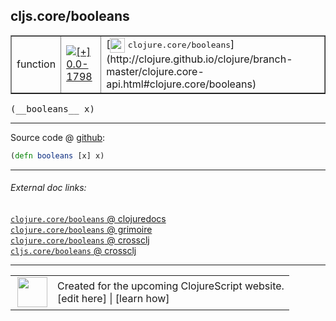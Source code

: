 ## cljs.core/booleans



 <table border="1">
<tr>
<td>function</td>
<td><a href="https://github.com/cljsinfo/cljs-api-docs/tree/0.0-1798"><img valign="middle" alt="[+] 0.0-1798" title="Added in 0.0-1798" src="https://img.shields.io/badge/+-0.0--1798-lightgrey.svg"></a> </td>
<td>
[<img height="24px" valign="middle" src="http://i.imgur.com/1GjPKvB.png"> <samp>clojure.core/booleans</samp>](http://clojure.github.io/clojure/branch-master/clojure.core-api.html#clojure.core/booleans)
</td>
</tr>
</table>


 <samp>
(__booleans__ x)<br>
</samp>

---







Source code @ [github](https://github.com/clojure/clojurescript/blob/r2014/src/cljs/cljs/core.cljs#L1613):

```clj
(defn booleans [x] x)
```

<!--
Repo - tag - source tree - lines:

 <pre>
clojurescript @ r2014
└── src
    └── cljs
        └── cljs
            └── <ins>[core.cljs:1613](https://github.com/clojure/clojurescript/blob/r2014/src/cljs/cljs/core.cljs#L1613)</ins>
</pre>

-->

---



###### External doc links:

[`clojure.core/booleans` @ clojuredocs](http://clojuredocs.org/clojure.core/booleans)<br>
[`clojure.core/booleans` @ grimoire](http://conj.io/store/v1/org.clojure/clojure/1.7.0-beta3/clj/clojure.core/booleans/)<br>
[`clojure.core/booleans` @ crossclj](http://crossclj.info/fun/clojure.core/booleans.html)<br>
[`cljs.core/booleans` @ crossclj](http://crossclj.info/fun/cljs.core.cljs/booleans.html)<br>

---

 <table>
<tr><td>
<img valign="middle" align="right" width="48px" src="http://i.imgur.com/Hi20huC.png">
</td><td>
Created for the upcoming ClojureScript website.<br>
[edit here] | [learn how]
</td></tr></table>

[edit here]:https://github.com/cljsinfo/cljs-api-docs/blob/master/cljsdoc/cljs.core_booleans.cljsdoc
[learn how]:https://github.com/cljsinfo/cljs-api-docs/wiki/cljsdoc-files

<!--

This information was too distracting to show to readers, but I'll leave it
commented here since it is helpful to:

- pretty-print the data used to generate this document
- and show how to retrieve that data



The API data for this symbol:

```clj
{:ns "cljs.core",
 :name "booleans",
 :signature ["[x]"],
 :history [["+" "0.0-1798"]],
 :type "function",
 :full-name-encode "cljs.core_booleans",
 :source {:code "(defn booleans [x] x)",
          :title "Source code",
          :repo "clojurescript",
          :tag "r2014",
          :filename "src/cljs/cljs/core.cljs",
          :lines [1613]},
 :full-name "cljs.core/booleans",
 :clj-symbol "clojure.core/booleans"}

```

Retrieve the API data for this symbol:

```clj
;; from Clojure REPL
(require '[clojure.edn :as edn])
(-> (slurp "https://raw.githubusercontent.com/cljsinfo/cljs-api-docs/catalog/cljs-api.edn")
    (edn/read-string)
    (get-in [:symbols "cljs.core/booleans"]))
```

-->
